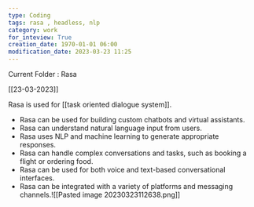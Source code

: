 ```yaml
---
type: Coding  
tags: rasa , headless, nlp
category: work
for_inteview: True
creation_date: 1970-01-01 06:00
modification_date: 2023-03-23 11:25
---
```


  
Current Folder : Rasa




[[23-03-2023]]


Rasa is used for [[task oriented dialogue system]]. 

-   Rasa can be used for building custom chatbots and virtual assistants.
-   Rasa can understand natural language input from users.
-   Rasa uses NLP and machine learning to generate appropriate responses.
-   Rasa can handle complex conversations and tasks, such as booking a flight or ordering food.
-   Rasa can be used for both voice and text-based conversational interfaces.
-   Rasa can be integrated with a variety of platforms and messaging channels.![[Pasted image 20230323112638.png]]